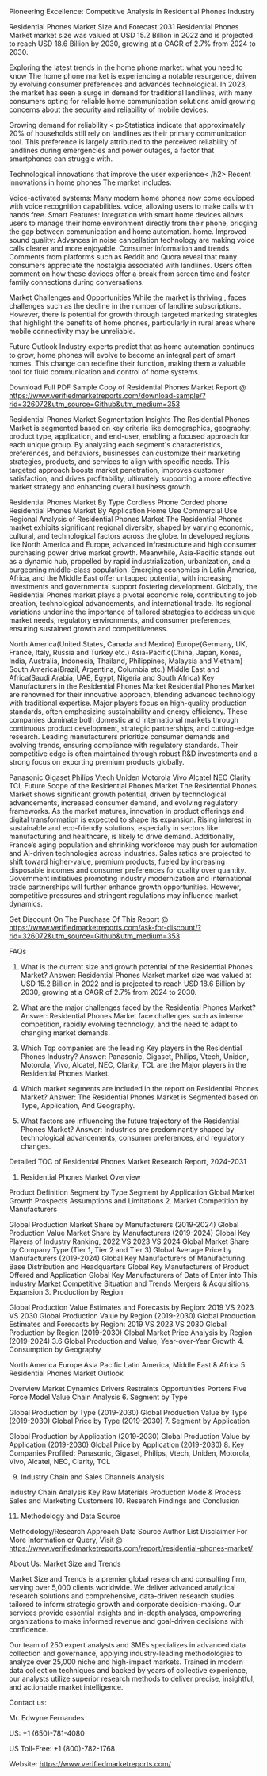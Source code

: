 Pioneering Excellence: Competitive Analysis in Residential Phones Industry


Residential Phones Market Size And Forecast 2031
Residential Phones Market market size was valued at USD 15.2 Billion in 2022 and is projected to reach USD 18.6 Billion by 2030, growing at a CAGR of 2.7% from 2024 to 2030.

Exploring the latest trends in the home phone market: what you need to know
The home phone market is experiencing a notable resurgence, driven by evolving consumer preferences and advances technological. In 2023, the market has seen a surge in demand for traditional landlines, with many consumers opting for reliable home communication solutions amid growing concerns about the security and reliability of mobile devices.

Growing demand for reliability
< p>Statistics indicate that approximately 20% of households still rely on landlines as their primary communication tool. This preference is largely attributed to the perceived reliability of landlines during emergencies and power outages, a factor that smartphones can struggle with.

Technological innovations that improve the user experience< /h2>
Recent innovations in home phones The market includes:

Voice-activated systems: Many modern home phones now come equipped with voice recognition capabilities. voice, allowing users to make calls with hands free.
Smart Features: Integration with smart home devices allows users to manage their home environment directly from their phone, bridging the gap between communication and home automation. home.
Improved sound quality: Advances in noise cancellation technology are making voice calls clearer and more enjoyable.
Consumer information and trends
Comments from platforms such as Reddit and Quora reveal that many consumers appreciate the nostalgia associated with landlines. Users often comment on how these devices offer a break from screen time and foster family connections during conversations.

Market Challenges and Opportunities
While the market is thriving , faces challenges such as the decline in the number of landline subscriptions. However, there is potential for growth through targeted marketing strategies that highlight the benefits of home phones, particularly in rural areas where mobile connectivity may be unreliable.

Future Outlook
Industry experts predict that as home automation continues to grow, home phones will evolve to become an integral part of smart homes. This change can redefine their function, making them a valuable tool for fluid communication and control of home systems.

Download Full PDF Sample Copy of Residential Phones Market Report @ https://www.verifiedmarketreports.com/download-sample/?rid=326072&utm_source=Github&utm_medium=353

Residential Phones Market Segmentation Insights
The Residential Phones Market is segmented based on key criteria like demographics, geography, product type, application, and end-user, enabling a focused approach for each unique group. By analyzing each segment's characteristics, preferences, and behaviors, businesses can customize their marketing strategies, products, and services to align with specific needs. This targeted approach boosts market penetration, improves customer satisfaction, and drives profitability, ultimately supporting a more effective market strategy and enhancing overall business growth.

Residential Phones Market By Type
Cordless Phone
Corded phone
Residential Phones Market By Application
Home Use
Commercial Use
Regional Analysis of Residential Phones Market
The Residential Phones market exhibits significant regional diversity, shaped by varying economic, cultural, and technological factors across the globe. In developed regions like North America and Europe, advanced infrastructure and high consumer purchasing power drive market growth. Meanwhile, Asia-Pacific stands out as a dynamic hub, propelled by rapid industrialization, urbanization, and a burgeoning middle-class population. Emerging economies in Latin America, Africa, and the Middle East offer untapped potential, with increasing investments and governmental support fostering development. Globally, the Residential Phones market plays a pivotal economic role, contributing to job creation, technological advancements, and international trade. Its regional variations underline the importance of tailored strategies to address unique market needs, regulatory environments, and consumer preferences, ensuring sustained growth and competitiveness.

North America(United States, Canada and Mexico)
Europe(Germany, UK, France, Italy, Russia and Turkey etc.)
Asia-Pacific(China, Japan, Korea, India, Australia, Indonesia, Thailand, Philippines, Malaysia and Vietnam)
South America(Brazil, Argentina, Columbia etc.)
Middle East and Africa(Saudi Arabia, UAE, Egypt, Nigeria and South Africa)
Key Manufacturers in the Residential Phones Market
Residential Phones Market are renowned for their innovative approach, blending advanced technology with traditional expertise. Major players focus on high-quality production standards, often emphasizing sustainability and energy efficiency. These companies dominate both domestic and international markets through continuous product development, strategic partnerships, and cutting-edge research. Leading manufacturers prioritize consumer demands and evolving trends, ensuring compliance with regulatory standards. Their competitive edge is often maintained through robust R&D investments and a strong focus on exporting premium products globally.

Panasonic
Gigaset
Philips
Vtech
Uniden
Motorola
Vivo
Alcatel
NEC
Clarity
TCL
Future Scope of the Residential Phones Market
The Residential Phones Market shows significant growth potential, driven by technological advancements, increased consumer demand, and evolving regulatory frameworks. As the market matures, innovation in product offerings and digital transformation is expected to shape its expansion. Rising interest in sustainable and eco-friendly solutions, especially in sectors like manufacturing and healthcare, is likely to drive demand. Additionally, France’s aging population and shrinking workforce may push for automation and AI-driven technologies across industries. Sales ratios are projected to shift toward higher-value, premium products, fueled by increasing disposable incomes and consumer preferences for quality over quantity. Government initiatives promoting industry modernization and international trade partnerships will further enhance growth opportunities. However, competitive pressures and stringent regulations may influence market dynamics.

Get Discount On The Purchase Of This Report @ https://www.verifiedmarketreports.com/ask-for-discount/?rid=326072&utm_source=Github&utm_medium=353

FAQs
1. What is the current size and growth potential of the Residential Phones Market?
Answer: Residential Phones Market market size was valued at USD 15.2 Billion in 2022 and is projected to reach USD 18.6 Billion by 2030, growing at a CAGR of 2.7% from 2024 to 2030.

2. What are the major challenges faced by the Residential Phones Market?
Answer: Residential Phones Market face challenges such as intense competition, rapidly evolving technology, and the need to adapt to changing market demands.

3. Which Top companies are the leading Key players in the Residential Phones Industry?
Answer: Panasonic, Gigaset, Philips, Vtech, Uniden, Motorola, Vivo, Alcatel, NEC, Clarity, TCL are the Major players in the Residential Phones Market.

4. Which market segments are included in the report on Residential Phones Market?
Answer: The Residential Phones Market is Segmented based on Type, Application, And Geography.

5. What factors are influencing the future trajectory of the Residential Phones Market?
Answer: Industries are predominantly shaped by technological advancements, consumer preferences, and regulatory changes.

Detailed TOC of Residential Phones Market Research Report, 2024-2031
1. Residential Phones Market Overview

Product Definition
Segment by Type
Segment by Application
Global Market Growth Prospects
Assumptions and Limitations
2. Market Competition by Manufacturers

Global Production Market Share by Manufacturers (2019-2024)
Global Production Value Market Share by Manufacturers (2019-2024)
Global Key Players of Industry Ranking, 2022 VS 2023 VS 2024
Global Market Share by Company Type (Tier 1, Tier 2 and Tier 3)
Global Average Price by Manufacturers (2019-2024)
Global Key Manufacturers of Manufacturing Base Distribution and Headquarters
Global Key Manufacturers of Product Offered and Application
Global Key Manufacturers of Date of Enter into This Industry
Market Competitive Situation and Trends
Mergers & Acquisitions, Expansion
3. Production by Region

Global Production Value Estimates and Forecasts by Region: 2019 VS 2023 VS 2030
Global Production Value by Region (2019-2030)
Global Production Estimates and Forecasts by Region: 2019 VS 2023 VS 2030
Global Production by Region (2019-2030)
Global Market Price Analysis by Region (2019-2024) 3.6 Global Production and Value, Year-over-Year Growth
4. Consumption by Geography

North America
Europe
Asia Pacific
Latin America, Middle East & Africa
5. Residential Phones Market Outlook

Overview
Market Dynamics
Drivers
Restraints
Opportunities
Porters Five Force Model
Value Chain Analysis 
6. Segment by Type

Global Production by Type (2019-2030)
Global Production Value by Type (2019-2030)
Global Price by Type (2019-2030)
7. Segment by Application

Global Production by Application (2019-2030)
Global Production Value by Application (2019-2030)
Global Price by Application (2019-2030)
8. Key Companies Profiled: Panasonic, Gigaset, Philips, Vtech, Uniden, Motorola, Vivo, Alcatel, NEC, Clarity, TCL

9. Industry Chain and Sales Channels Analysis

Industry Chain Analysis
Key Raw Materials
Production Mode & Process
Sales and Marketing
Customers
10. Research Findings and Conclusion

11. Methodology and Data Source

Methodology/Research Approach
Data Source
Author List
Disclaimer
For More Information or Query, Visit @ https://www.verifiedmarketreports.com/report/residential-phones-market/

About Us: Market Size and Trends

Market Size and Trends is a premier global research and consulting firm, serving over 5,000 clients worldwide. We deliver advanced analytical research solutions and comprehensive, data-driven research studies tailored to inform strategic growth and corporate decision-making. Our services provide essential insights and in-depth analyses, empowering organizations to make informed revenue and goal-driven decisions with confidence.

Our team of 250 expert analysts and SMEs specializes in advanced data collection and governance, applying industry-leading methodologies to analyze over 25,000 niche and high-impact markets. Trained in modern data collection techniques and backed by years of collective experience, our analysts utilize superior research methods to deliver precise, insightful, and actionable market intelligence.

Contact us:

Mr. Edwyne Fernandes

US: +1 (650)-781-4080

US Toll-Free: +1 (800)-782-1768

Website: https://www.verifiedmarketreports.com/
